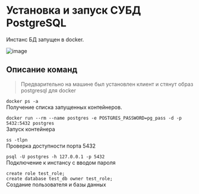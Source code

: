 # Установка и запуск СУБД PostgreSQL

Инстанс БД запущен в docker.

![image](https://github.com/user-attachments/assets/607f7c56-dc6a-4f90-965d-2faec06379d4)


## Описание команд
> Предварительно на машине был установлен клиент и стянут образ postgresql для docker

```docker ps -a```  
Получение списка запущенных контейнеров.

```docker run --rm --name postgres -e POSTGRES_PASSWORD=pg_pass -d -p 5432:5432 postgres```  
Запуск контейнера

```ss -tlpn```  
Проверка доступности порта 5432

```psql -U postgres -h 127.0.0.1 -p 5432```  
Подключение к инстансу с вводом пароля

```create role test_role;```  
```create database test_db owner test_role;```  
Создание пользователя и базы данных

